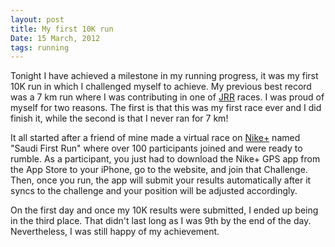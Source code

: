 ```yaml
---
layout: post
title: My first 10K run
Date: 15 March, 2012
tags: running
---
```


Tonight I have achieved a milestone in my running progress, it was my first 10K run in which I challenged myself to achieve. My previous best record was a 7 km run where I was contributing in one of [JRR](http://www.facebook.com/) races. I was proud of myself for two reasons. The first is that this was my first race ever and I did finish it, while the second is that I never ran for 7 km!

It all started after a friend of mine made a virtual race on [Nike+](http://www.nikerunning.com) named "Saudi First Run" where over 100 participants joined and were ready to rumble. As a participant, you just had to download the Nike+ GPS app from the App Store to your iPhone, go to the website, and join that Challenge. Then, once you run, the app will submit your results automatically after it syncs to the challenge and your position will be adjusted accordingly.

On the first day and once my 10K results were submitted, I ended up being in the third place. That didn't last long as I was 9th by the end of the day. Nevertheless, I was still happy of my achievement.
